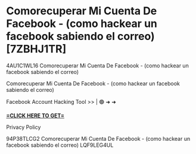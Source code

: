 # Comorecuperar Mi Cuenta De Facebook - (como hackear un facebook sabiendo el correo) [7ZBHJ1TR]

4AU1C1WL16 Comorecuperar Mi Cuenta De Facebook - (como hackear un facebook sabiendo el correo)

Comorecuperar Mi Cuenta De Facebook - (como hackear un facebook sabiendo el correo)

Facebook Account Hacking Tool >> | 🟢 ➜ ➜ 

**[=CLICK HERE TO GET=](https://www.google.com/url?q=https%3A%2F%2Fappbitly.com%2FLLDUU)**

Privacy Policy

 94P38TLCG2 Comorecuperar Mi Cuenta De Facebook - (como hackear un facebook sabiendo el correo) LQF9LEG4UL

